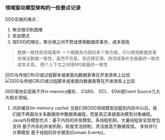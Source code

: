### 领域驱动模型架构的一些要点记录
DDD实施的难点：
1. 聚合根识别困难
2. 贫血模式
3. 按DDD的理论，聚合根之间不赞成使用数据库事务，成本很高
> 数据一致性和领域事件
> 一个微服务内部的多个聚合根，可以使用数据库事务保证数据一致性，虽然不完美，但还算实用。用领域事件去做最终一致性成本太高。
> 两个上下文之间用MQ做最终一致性


DDD与传统CRUD或过程脚本或者面向数据表等在开发效率上比较
![DDD与传统CRUD或过程脚本或者面向数据表等在开发效率上比较](../images/2019-05-28-10-07-14.png)


DDD落地实现离不开in-memory缓存、 CQRS、 DCI、 EDA或Event Source几大大相关领域。
1. 内存缓存(in-memory cache)
当我们将DDD领域模型加载到内存中以后，我们就不再面向关系数据库中数据表编程，而是真正直接面向模型对象编程。Java内存模型优点：基于内存的并发模型，多线程机制，大量线程安全型库包支持 基于内存的并发机制，粒度灵活控制，灵活度高于数据库锁。 多核并行计算模型 基于线程的异步模型(Domain Events)。